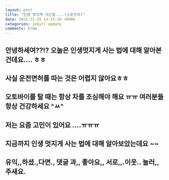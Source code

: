 ```yaml
---
layout: post
title: "인생 멋지게 사는법....(스포주의)"
date: 2022-11-25 14:15:19 +0900
categories: jekyll update
comments: true
---
```


## 안녕하세여??!? 오늘은 인생멋지게 사는 법에 대해 알아본건데요.... ㅎㅎ

## 사실 운전면허를 따는 것은 어렵지 않아요ㅎㅎ

## 오토바이를 탈 때는 항상 차를 조심해야 해요 ㅠㅠ 여러분들 항상 건강하세요 ^ㅆ^ 

## 저는 요즘 고민이 있어요 ....ㅠㅠㅠ

## 지금까지 인생 멋지게 사는 법에 대해 알아보았는데요 ~~

## 유익,,하셨.,다면., 댓글  과,, 좋아요,, 서로,,.이웃.. 눌러,,주새요.
